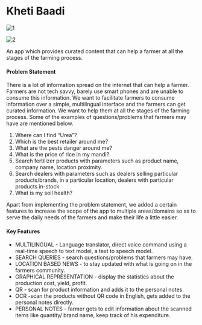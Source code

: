 # Kheti Baadi

![1](https://user-images.githubusercontent.com/64473654/109850908-0adbdc00-7c79-11eb-906f-69e8e75a4f4d.png)

![2](https://user-images.githubusercontent.com/64473654/109850924-10d1bd00-7c79-11eb-9568-14629cfa1fe0.png)

An app which provides curated content that can help a farmer at all the stages of the farming process.

#### Problem Statement
There is a lot of information spread on the internet that can help a farmer. Farmers are not tech savvy, barely use smart phones and are unable to consume this information. We want to facilitate farmers to consume information over a simple, multilingual interface and the farmers can get curated information. We want to help them at all the stages of the farming process.
Some of the examples of questions/problems that farmers may have are
mentioned below.
1. Where can I find “Urea”?
2. Which is the best retailer around me?
3. What are the pests danger around me?
4. What is the price of rice in my mandi?
5. Search fertilizer products with parameters such as product name, company name, location proximity.
6. Search dealers with parameters such as dealers selling particular
products/brands, in a particular location, dealers with particular products
in-stock
7. What is my soil health?

Apart from implementing the problem statement, we added a certain features to increase the scope of the app to multiple areas/domains so as to serve the daily needs of the farmers and make their life a little easier.

#### Key Features
  - MULTILINGUAL - Language translator, direct voice command using a real-time speech to text model, a text to speech model. 
 - SEARCH QUERIES - search questions/problems that farmers may have.
 - LOCATION BASED NEWS - to stay updated with what is going on in the farmers community.
 - GRAPHICAL REPRESENTATION - display the statistics about the production cost, yield, profit.
 - QR - scan for product information and adds it to the personal notes.
 - OCR -scan the products without QR code in English, gets added to the personal notes directly.
 - PERSONAL NOTES - farmer gets to edit information about the scanned items like quantity/ brand name, keep track of his expenditure.
